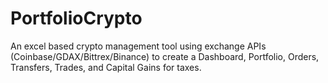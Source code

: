 # PortfolioCrypto
An excel based crypto management tool using exchange APIs (Coinbase/GDAX/Bittrex/Binance) to create a Dashboard, Portfolio, Orders, Transfers, Trades, and Capital Gains for taxes.
